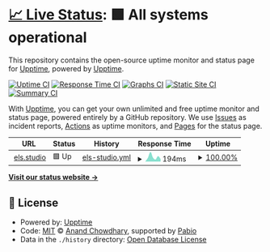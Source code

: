 # [📈 Live Status](https://upptime.github.io/upptime): <!--live status--> **🟩 All systems operational**

This repository contains the open-source uptime monitor and status page for [Upptime](https://upptime.js.org), powered by [Upptime](https://github.com/upptime/upptime).

[![Uptime CI](https://github.com/emmalevesque/uptime/workflows/Uptime%20CI/badge.svg)](https://github.com/emmalevesque/uptime/actions?query=workflow%3A%22Uptime+CI%22)
[![Response Time CI](https://github.com/emmalevesque/uptime/workflows/Response%20Time%20CI/badge.svg)](https://github.com/emmalevesque/uptime/actions?query=workflow%3A%22Response+Time+CI%22)
[![Graphs CI](https://github.com/emmalevesque/uptime/workflows/Graphs%20CI/badge.svg)](https://github.com/emmalevesque/uptime/actions?query=workflow%3A%22Graphs+CI%22)
[![Static Site CI](https://github.com/emmalevesque/uptime/workflows/Static%20Site%20CI/badge.svg)](https://github.com/emmalevesque/uptime/actions?query=workflow%3A%22Static+Site+CI%22)
[![Summary CI](https://github.com/emmalevesque/uptime/workflows/Summary%20CI/badge.svg)](https://github.com/emmalevesque/uptime/actions?query=workflow%3A%22Summary+CI%22)

With [Upptime](https://upptime.js.org), you can get your own unlimited and free uptime monitor and status page, powered entirely by a GitHub repository. We use [Issues](https://github.com/upptime/upptime/issues) as incident reports, [Actions](https://github.com/emmalevesque/uptime/actions) as uptime monitors, and [Pages](https://upptime.github.io/upptime) for the status page.

<!--start: status pages-->
<!-- This summary is generated by Upptime (https://github.com/upptime/upptime) -->
<!-- Do not edit this manually, your changes will be overwritten -->
<!-- prettier-ignore -->
| URL | Status | History | Response Time | Uptime |
| --- | ------ | ------- | ------------- | ------ |
| <img alt="" src="https://icons.duckduckgo.com/ip3/els.studio.ico" height="13"> [els.studio](https://els.studio) | 🟩 Up | [els-studio.yml](https://github.com/emmalevesque/uptime/commits/HEAD/history/els-studio.yml) | <details><summary><img alt="Response time graph" src="./graphs/els-studio/response-time-week.png" height="20"> 194ms</summary><br><a href="https://emmalevesque.github.io/uptime/history/els-studio"><img alt="Response time 301" src="https://img.shields.io/endpoint?url=https%3A%2F%2Fraw.githubusercontent.com%2Femmalevesque%2Fuptime%2FHEAD%2Fapi%2Fels-studio%2Fresponse-time.json"></a><br><a href="https://emmalevesque.github.io/uptime/history/els-studio"><img alt="24-hour response time 104" src="https://img.shields.io/endpoint?url=https%3A%2F%2Fraw.githubusercontent.com%2Femmalevesque%2Fuptime%2FHEAD%2Fapi%2Fels-studio%2Fresponse-time-day.json"></a><br><a href="https://emmalevesque.github.io/uptime/history/els-studio"><img alt="7-day response time 194" src="https://img.shields.io/endpoint?url=https%3A%2F%2Fraw.githubusercontent.com%2Femmalevesque%2Fuptime%2FHEAD%2Fapi%2Fels-studio%2Fresponse-time-week.json"></a><br><a href="https://emmalevesque.github.io/uptime/history/els-studio"><img alt="30-day response time 301" src="https://img.shields.io/endpoint?url=https%3A%2F%2Fraw.githubusercontent.com%2Femmalevesque%2Fuptime%2FHEAD%2Fapi%2Fels-studio%2Fresponse-time-month.json"></a><br><a href="https://emmalevesque.github.io/uptime/history/els-studio"><img alt="1-year response time 301" src="https://img.shields.io/endpoint?url=https%3A%2F%2Fraw.githubusercontent.com%2Femmalevesque%2Fuptime%2FHEAD%2Fapi%2Fels-studio%2Fresponse-time-year.json"></a></details> | <details><summary><a href="https://emmalevesque.github.io/uptime/history/els-studio">100.00%</a></summary><a href="https://emmalevesque.github.io/uptime/history/els-studio"><img alt="All-time uptime 100.00%" src="https://img.shields.io/endpoint?url=https%3A%2F%2Fraw.githubusercontent.com%2Femmalevesque%2Fuptime%2FHEAD%2Fapi%2Fels-studio%2Fuptime.json"></a><br><a href="https://emmalevesque.github.io/uptime/history/els-studio"><img alt="24-hour uptime 100.00%" src="https://img.shields.io/endpoint?url=https%3A%2F%2Fraw.githubusercontent.com%2Femmalevesque%2Fuptime%2FHEAD%2Fapi%2Fels-studio%2Fuptime-day.json"></a><br><a href="https://emmalevesque.github.io/uptime/history/els-studio"><img alt="7-day uptime 100.00%" src="https://img.shields.io/endpoint?url=https%3A%2F%2Fraw.githubusercontent.com%2Femmalevesque%2Fuptime%2FHEAD%2Fapi%2Fels-studio%2Fuptime-week.json"></a><br><a href="https://emmalevesque.github.io/uptime/history/els-studio"><img alt="30-day uptime 100.00%" src="https://img.shields.io/endpoint?url=https%3A%2F%2Fraw.githubusercontent.com%2Femmalevesque%2Fuptime%2FHEAD%2Fapi%2Fels-studio%2Fuptime-month.json"></a><br><a href="https://emmalevesque.github.io/uptime/history/els-studio"><img alt="1-year uptime 100.00%" src="https://img.shields.io/endpoint?url=https%3A%2F%2Fraw.githubusercontent.com%2Femmalevesque%2Fuptime%2FHEAD%2Fapi%2Fels-studio%2Fuptime-year.json"></a></details>

<!--end: status pages-->

[**Visit our status website →**](https://upptime.github.io/upptime)

## 📄 License

- Powered by: [Upptime](https://github.com/upptime/upptime)
- Code: [MIT](./LICENSE) © [Anand Chowdhary](https://anandchowdhary.com), supported by [Pabio](https://pabio.com)
- Data in the `./history` directory: [Open Database License](https://opendatacommons.org/licenses/odbl/1-0/)
